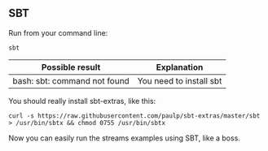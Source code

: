 ## SBT

Run from your command line:

    sbt
    
| Possible result | Explanation |
|-----------------|-------------|
| bash: sbt: command not found | You need to install sbt |
    
You should really install sbt-extras, like this:

    curl -s https://raw.githubusercontent.com/paulp/sbt-extras/master/sbt > /usr/bin/sbtx && chmod 0755 /usr/bin/sbtx

Now you can easily run the streams examples using SBT, like a boss.